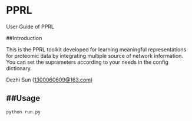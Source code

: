 # PPRL
User Guide of PPRL

##Introduction

This is the PPRL toolkit developed for learning meaningful representations for proteomic data by integrating multiple source of network information. You can set the suprameters according to your needs in the config dictionary.

Dezhi Sun (1300060609@163.com) 

##Usage
---
```python run.py```
